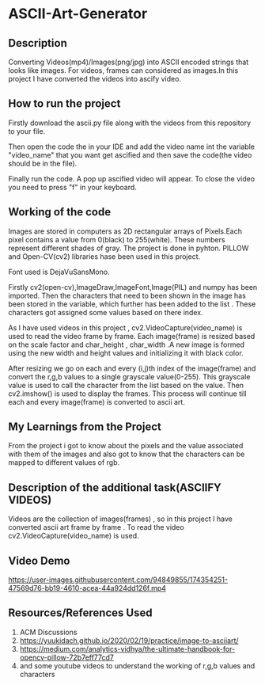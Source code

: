 # ASCII-Art-Generator
## Description
Converting Videos(mp4)/Images(png/jpg) into ASCII encoded strings that looks like images. For videos, frames can considered as images.In this project I have converted the videos into ascify video.

## How to run the project
Firstly download the ascii.py file along with the videos from this repository to your file.

Then open the code the in your IDE and add the video name int the variable "video_name" that you want get ascified and then save the code(the video should be in the file). 

Finally run the code. A pop up ascified video will appear. 
To close the video you need to press "f" in your keyboard.

## Working of the code

Images are stored in computers as 2D rectangular arrays of Pixels.Each pixel contains a value from 0(black) to 255(white). These numbers represent different shades of gray.
The project is done in pyhton.
PILLOW and Open-CV(cv2) libraries hase been used in this project.

Font used is DejaVuSansMono.

Firstly cv2(open-cv),ImageDraw,ImageFont,Image(PIL) and numpy has been imported. Then the characters that need to been shown in the image has been stored in the variable, which further has been added to the list . These characters got assigned some values based on there index.

As I have used videos in this project , cv2.VideoCapture(video_name) is used to read the video frame by frame.  Each image(frame) is resized based on the scale factor and char_height , char_width .A new image is formed using the new width and height values and initializing it with  black color.

After resizing we go on each and every (i,j)th index of the image(frame) and convert the r,g,b values to a single grayscale value(0-255).
This grayscale value is used to call the character from the list based on the value.
Then cv2.imshow() is used to display the frames.
This process will continue till each and every image(frame) is converted to ascii art.


## My Learnings from the Project
From the project i got to know about the pixels and the value associated with them of the images and also got to know that the characters can be mapped to different values of rgb.

## Description of the additional task(ASCIIFY VIDEOS)
Videos are the collection of images(frames) , so in this project I have converted ascii art frame by frame . To read the video cv2.VideoCapture(video_name) is used.

## Video Demo



https://user-images.githubusercontent.com/94849855/174354251-47569d76-bb19-4610-acea-44a924dd126f.mp4


##  Resources/References Used
1. ACM Discussions
2. https://yuukidach.github.io/2020/02/19/practice/image-to-asciiart/
3. https://medium.com/analytics-vidhya/the-ultimate-handbook-for-opencv-pillow-72b7eff77cd7
4. and some youtube videos to understand the working of r,g,b values and characters


